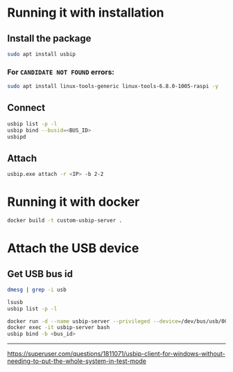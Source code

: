 # Running it with installation
## Install the package
```bash
sudo apt install usbip
```
### For `CANDIDATE NOT FOUND` errors:
```bash
sudo apt install linux-tools-generic linux-tools-6.8.0-1005-raspi -y
```
## Connect
```bash
usbip list -p -l
usbip bind --busid=<BUS_ID>
usbipd
```
## Attach
```bash
usbip.exe attach -r <IP> -b 2-2
```
# Running it with docker
```bash
docker build -t custom-usbip-server .
```
# Attach the USB device
## Get USB bus id
```bash
dmesg | grep -i usb

lsusb
usbip list -p -l
```
```bash
docker run -d --name usbip-server --privileged --device=/dev/bus/usb/001/002 dperson/usbip-server
docker exec -it usbip-server bash
usbip bind -b <bus_id>
```
---
https://superuser.com/questions/1811071/usbip-client-for-windows-without-needing-to-put-the-whole-system-in-test-mode